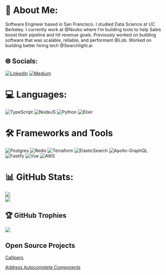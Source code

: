 # 💫 About Me:
Software Engineer based in San Francisco. I studied Data Science at UC Berkeley. I currently work at @Nooks where I'm building tools to help Sales boost their pipeline and hit revenue goals. Previously worked on building software that was scalable, reliable, and performant @Lob. Worked on building better hiring tech @Searchlight.ai

## 🌐 Socials:
[![LinkedIn](https://img.shields.io/badge/LinkedIn-%230077B5.svg?logo=linkedin&logoColor=white)](https://www.linkedin.com/in/davidxuu/) 
[![Medium](https://img.shields.io/badge/Medium-12100E?style=for-the-badge&logo=medium&logoColor=white
)](https://medium.com/@thexumaker) 

# 💻 Languages:
![TypeScript](https://img.shields.io/badge/typescript-%23007ACC.svg?style=for-the-badge&logo=typescript&logoColor=white) ![NodeJS](https://img.shields.io/badge/node.js-6DA55F?style=for-the-badge&logo=node.js&logoColor=white) ![Python](https://img.shields.io/badge/python-3670A0?style=for-the-badge&logo=python&logoColor=ffdd54) ![Elixir](https://img.shields.io/badge/elixir-%234B275F.svg?style=for-the-badge&logo=elixir&logoColor=white)

# 🛠️ Frameworks and Tools
![Postgres](https://img.shields.io/badge/postgres-%23316192.svg?style=for-the-badge&logo=postgresql&logoColor=white) ![Redis](https://img.shields.io/badge/redis-%23DD0031.svg?style=for-the-badge&logo=redis&logoColor=white) ![Terraform](https://img.shields.io/badge/terraform-%235835CC.svg?style=for-the-badge&logo=terraform&logoColor=white) ![ElasticSearch](https://img.shields.io/badge/-ElasticSearch-005571?style=for-the-badge&logo=elasticsearch) ![Apollo-GraphQL](https://img.shields.io/badge/-ApolloGraphQL-311C87?style=for-the-badge&logo=apollo-graphql) ![Fastify](https://img.shields.io/badge/fastify-%23000000.svg?style=for-the-badge&logo=fastify&logoColor=white) ![Vue](https://img.shields.io/badge/Vue.js-35495E?style=for-the-badge&logo=vuedotjs&logoColor=4FC08D) ![AWS](https://img.shields.io/badge/AWS-%23FF9900.svg?style=for-the-badge&logo=amazon-aws&logoColor=white)

# 📊 GitHub Stats:
![](https://github-readme-streak-stats.herokuapp.com/?user=Thexumaker&theme=radical&hide_border=false)<br/>
![](https://ghchart.rshah.org/Thexumaker)
## 🏆 GitHub Trophies
![](https://github-profile-trophy.vercel.app/?username=Thexumaker&theme=tokyonight&no-frame=false&no-bg=false&margin-w=4)

## Open Source Projects
[Callipers](https://github.com/calipersjs)

[Address Autocomplete Components](https://github.com/lob/react-address-autocomplete)
